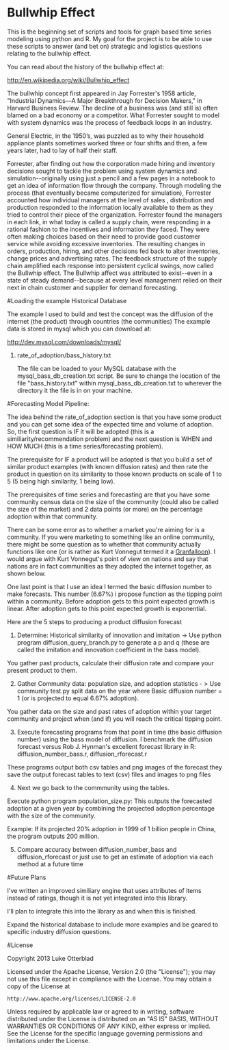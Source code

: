 Bullwhip Effect
===============

This is the beginning set of scripts and tools for graph based time series modeling using python and R. 
My goal for the project is to be able to use these scripts to answer (and bet on) strategic and
logistics questions relating to the bullwhip effect.

You can read about the history of the bullwhip effect at:

http://en.wikipedia.org/wiki/Bullwhip_effect

The bullwhip concept first appeared in Jay Forrester's 1958 article, "Industrial Dynamics—A Major Breakthrough
for Decision Makers," in Harvard Business Review.  The decline of a business was (and still is) often blamed 
on a bad economy or a competitor.  What Forrester sought to model with system dynamics was the process of feedback loops in an industry. 

General Electric, in the 1950’s, was puzzled as to why their household appliance plants sometimes worked three or four shifts and then, a few years later, had to lay of half their staff.

Forrester, after finding out how the corporation made hiring and inventory decisions sought to tackle the problem using system dynamics and simulation--originally using just a pencil and a few pages in a notebook to get an idea of information flow through the company. Through modeling the process (that eventually became computerized for simulation), Forrester accounted how individual managers at the level of sales , distribution and production responded to the information locally available to them as they tried to control their piece of the organization.
Forrester found the managers in each link, in what today is called a supply chain, were responding in a rational fashion to the incentives and information they faced. They were often making choices based on their need to provide good customer service while avoiding excessive inventories. The resulting changes in orders, production, hiring, and other decisions fed back to alter inventories, change prices and advertising rates. The feedback structure of the supply chain amplified each response into persistent cyclical swings, now called the Bullwhip effect. The Bullwhip affect was attributed to exist--even in a state of steady demand--because at every level management relied on their next in chain customer and supplier for demand forecasting. 

#Loading the example Historical Database

 The example I used to build and test the concept was the diffusion of the internet (the product) through countries (the communities)
 The example data is stored in mysql which you can download at:
 
 http://dev.mysql.com/downloads/mysql/

1. rate_of_adoption/bass_history.txt 

   The file can be loaded to your MySQL database with the mysql_bass_db_creation.txt script. 
   Be sure to change the location of the file "bass_history.txt" within mysql_bass_db_creation.txt
   to wherever the directory it the file is in on your machine.

#Forecasting Model Pipeline: 

The idea behind the rate_of_adoption section is that you have some product and you can get some idea of the expected 
time and volume of adoption. So, the first question is IF it will be adopted (this is a similiarity/recommendation problem)
and the next question is WHEN and HOW MUCH (this is a time series/forecasting problem). 

The prerequisite for IF a product will be adopted is that you build a set of similar product examples (with known diffusion rates)
and then rate the product in question on its similarity to those known products on scale of 1 to 5 (5 being high similarity, 1 being low). 

The prerequisites of time series and forecasting are that you have some community census data on the size of the community (could also
be called the size of the market) and 2 data points (or more) on the percentage adoption within that community. 

There can be some error as to whether a market you're aiming for is a community. If you were marketing to something like an online community, there might
be some question as to whether that community actually functions like one (or is rather as Kurt Vonnegut termed it a [Granfalloon](http://en.wikipedia.org/wiki/Granfalloon)). 
I would argue with Kurt Vonnegut's point of view on nations and say that nations are in fact communities as they adopted the internet together, as shown below. 

One last point is that I use an idea I termed the basic diffusion number to make forecasts. This number (6.67%)
i propose function as the tipping point within a community. Before adoption gets to this point expected growth
is linear. After adoption gets to this point expected growth is exponential. 

Here are the 5 steps to producing a product diffusion forecast

1. Determine:  Historical similarity of innovation and imitation -> Use python program diffusion_query_branch.py 
to generate a p and q (these are called the imitation and innovation coefficient in the bass model). 

You gather past products, calculate their diffusion rate and compare your present product to them. 

2.	Gather Community data: population size, and adoption statistics - >  Use community test.py split data on the 
year where Basic diffusion number = 1 (or is projected to equal 6.67% adoption). 

You gather data on the size and past rates of adoption within your target community and project when (and if) you will reach the critical tipping point. 

3.	Execute forecasting programs from that point in time (the basic diffusion number)
using the bass model of diffusion. I benchmark the diffusion forecast versus
Rob J. Hynman's excellent forecast library in R: diffusion_number_bass.r, diffusion_rforecast.r

These programs output both csv tables and png images of the forecast 
they save the output forecast tables to text (csv) files and images to png files

4.	Next we go back to the commmunity using the tables. 

Execute python program population_size.py: This outputs the forecasted adoption at a given year by
combining the projected adoption percentage  with the size of the community. 

Example: If its projected  20% adoption in 1999 of 1 billion people in China, the program outputs 200 million. 

5.	Compare accuracy between diffusion_number_bass and diffusion_rforecast or just use to get an estimate 
of adoption via each method at a future time


#Future Plans

 I've written an improved similiary engine that uses attributes of items instead of ratings, 
 though it is not yet integrated into this library.
 
 I'll plan to integrate this into the library as and when this is finished.
   
 Expand the historical database to include more examples and be geared to specific industry
 diffusion questions. 
   

#License

Copyright 2013 Luke Otterblad

Licensed under the Apache License, Version 2.0 (the "License");
you may not use this file except in compliance with the License.
You may obtain a copy of the License at

    http://www.apache.org/licenses/LICENSE-2.0

Unless required by applicable law or agreed to in writing, software
distributed under the License is distributed on an "AS IS" BASIS,
WITHOUT WARRANTIES OR CONDITIONS OF ANY KIND, either express or implied.
See the License for the specific language governing permissions and
limitations under the License.
